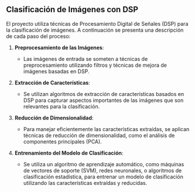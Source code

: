 ## Clasificación de Imágenes con DSP

El proyecto utiliza técnicas de Procesamiento Digital de Señales (DSP) para la clasificación de imágenes. A continuación se presenta una descripción de cada paso del proceso:

1. **Preprocesamiento de las Imágenes**:
   - Las imágenes de entrada se someten a técnicas de preprocesamiento utilizando filtros y técnicas de mejora de imágenes basadas en DSP. 

2. **Extracción de Características**:
   - Se utilizan algoritmos de extracción de características basados en DSP para capturar aspectos importantes de las imágenes que son relevantes para la clasificación. 

3. **Reducción de Dimensionalidad**:
   - Para manejar eficientemente las características extraídas, se aplican técnicas de reducción de dimensionalidad, como el análisis de componentes principales (PCA).

4. **Entrenamiento del Modelo de Clasificación**:
   - Se utiliza un algoritmo de aprendizaje automático, como máquinas de vectores de soporte (SVM), redes neuronales, o algoritmos de clasificación estadística, para entrenar un modelo de clasificación utilizando las características extraídas y reducidas. 
